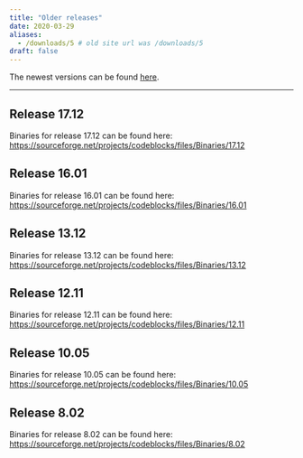 ```yaml
---
title: "Older releases"
date: 2020-03-29
aliases:
  - /downloads/5 # old site url was /downloads/5
draft: false
---
```

The newest versions can be found [here](/downloads/binaries).

---

## Release 17.12

Binaries for release 17.12 can be found here: https://sourceforge.net/projects/codeblocks/files/Binaries/17.12

## Release 16.01

Binaries for release 16.01 can be found here: https://sourceforge.net/projects/codeblocks/files/Binaries/16.01

## Release 13.12

Binaries for release 13.12 can be found here: https://sourceforge.net/projects/codeblocks/files/Binaries/13.12

## Release 12.11

Binaries for release 12.11 can be found here: https://sourceforge.net/projects/codeblocks/files/Binaries/12.11

## Release 10.05

Binaries for release 10.05 can be found here: https://sourceforge.net/projects/codeblocks/files/Binaries/10.05

## Release 8.02

Binaries for release 8.02 can be found here: https://sourceforge.net/projects/codeblocks/files/Binaries/8.02
